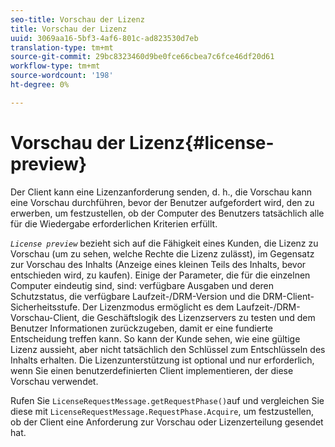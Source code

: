 ```yaml
---
seo-title: Vorschau der Lizenz
title: Vorschau der Lizenz
uuid: 3069aa16-5bf3-4af6-801c-ad823530d7eb
translation-type: tm+mt
source-git-commit: 29bc8323460d9be0fce66cbea7c6fce46df20d61
workflow-type: tm+mt
source-wordcount: '198'
ht-degree: 0%

---
```



# Vorschau der Lizenz{#license-preview}

Der Client kann eine Lizenzanforderung senden, d. h., die Vorschau kann eine Vorschau durchführen, bevor der Benutzer aufgefordert wird, den  zu erwerben, um festzustellen, ob der Computer des Benutzers tatsächlich alle für die Wiedergabe erforderlichen Kriterien erfüllt.

*`License preview`* bezieht sich auf die Fähigkeit eines Kunden, die Lizenz zu Vorschau (um zu sehen, welche Rechte die Lizenz zulässt), im Gegensatz zur Vorschau des Inhalts (Anzeige eines kleinen Teils des Inhalts, bevor entschieden wird, zu kaufen). Einige der Parameter, die für die einzelnen Computer eindeutig sind, sind: verfügbare Ausgaben und deren Schutzstatus, die verfügbare Laufzeit-/DRM-Version und die DRM-Client-Sicherheitsstufe. Der Lizenzmodus ermöglicht es dem Laufzeit-/DRM-Vorschau-Client, die Geschäftslogik des Lizenzservers zu testen und dem Benutzer Informationen zurückzugeben, damit er eine fundierte Entscheidung treffen kann. So kann der Kunde sehen, wie eine gültige Lizenz aussieht, aber nicht tatsächlich den Schlüssel zum Entschlüsseln des Inhalts erhalten. Die Lizenzunterstützung ist optional und nur erforderlich, wenn Sie einen benutzerdefinierten Client implementieren, der diese Vorschau verwendet.

Rufen Sie `LicenseRequestMessage.getRequestPhase()`auf und vergleichen Sie diese mit `LicenseRequestMessage.RequestPhase.Acquire`, um festzustellen, ob der Client eine Anforderung zur Vorschau oder Lizenzerteilung gesendet hat.
